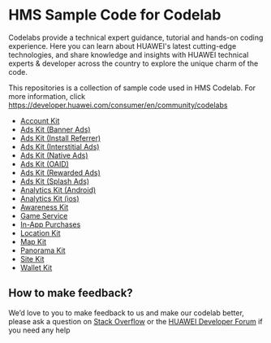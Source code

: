 # HMS Sample Code for Codelab
Codelabs provide a technical expert guidance, tutorial and hands-on coding experience. Here you can learn about HUAWEI's latest cutting-edge technologies, and share
knowledge and insights with HUAWEI technical experts & developer across the country to explore the unique charm of the code. 

This repositories is a collection of sample code used in HMS Codelab. For more information, click https://developer.huawei.com/consumer/en/community/codelabs

- [Account Kit](https://github.com/HMS-Core/hms-codelab/tree/master/Account%20Kit)
- [Ads Kit (Banner Ads)](https://github.com/HMS-Core/hms-codelab/tree/master/Ads%20Kit%20(Banner%20Ads))
- [Ads Kit (Install Referrer)](https://github.com/HMS-Core/hms-codelab/tree/master/Ads%20Kit%20(Install%20Referrer))
- [Ads Kit (Interstitial Ads)](https://github.com/HMS-Core/hms-codelab/tree/master/Ads%20Kit%20(Interstitial%20Ads))
- [Ads Kit (Native Ads)](https://github.com/HMS-Core/hms-codelab/tree/master/Ads%20Kit%20(Native%20Ads))
- [Ads Kit (OAID)](https://github.com/HMS-Core/hms-codelab/tree/master/Ads%20Kit%20(OAID))
- [Ads Kit (Rewarded Ads)](https://github.com/HMS-Core/hms-codelab/tree/master/Ads%20Kit%20(Native%20Ads))
- [Ads Kit (Splash Ads)](https://github.com/HMS-Core/hms-codelab/tree/master/Ads%20Kit%20(Splash%20Ads))
- [Analytics Kit (Android)](https://github.com/HMS-Core/hms-codelab/tree/master/Analytics%20Kit%20(%20Android%20))
- [Analytics Kit (ios)](https://github.com/HMS-Core/hms-codelab/tree/master/Analytics%20Kit%20(%20ios))
- [Awareness Kit](https://github.com/HMS-Core/hms-codelab/tree/master/Awareness%20Kit)
- [Game Service](https://github.com/HMS-Core/hms-codelab/tree/master/Game%20Service)
- [In-App Purchases](https://github.com/HMS-Core/hms-codelab/tree/master/In-App%20Purchases)
- [Location Kit](https://github.com/HMS-Core/hms-codelab/tree/master/Location%20Kit)
- [Map Kit](https://github.com/HMS-Core/hms-codelab/tree/master/Map%20Kit)
- [Panorama Kit](https://github.com/HMS-Core/hms-codelab/tree/master/Panorama%20Kit)
- [Site Kit](https://github.com/HMS-Core/hms-codelab/tree/master/Site%20Kit)
- [Wallet Kit](https://github.com/HMS-Core/hms-codelab/tree/master/Wallet%20Kit)

## How to make feedback?
We’d love to you to make feedback to us and make our codelab better, please ask a question on [Stack Overflow](https://stackoverflow.com/questions/tagged/huawei-mobile-service) or the [HUAWEI Developer Forum](https://forums.developer.huawei.com/forumPortal/en/home?fid=0101187876626530001) if you need any help
